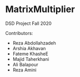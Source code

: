 # MatrixMultiplier
DSD Project Fall 2020

Contributors:
 - Reza Abdollahzadeh
 - Arshia Akhavan
 - Fateme KhasheE
 - Majid Taherkhani
 - Ali Balapour
 - Reza Amini
